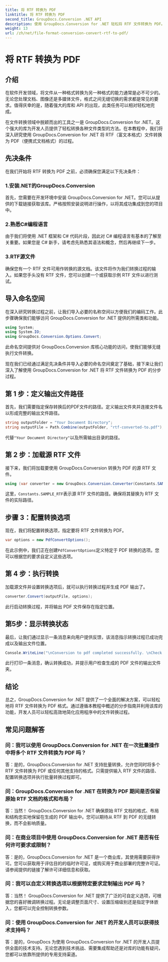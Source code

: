 ```yaml
---
title: 将 RTF 转换为 PDF
linktitle: 将 RTF 转换为 PDF
second_title: GroupDocs.Conversion .NET API
description: 使用 GroupDocs.Conversion for .NET 轻松将 RTF 文件转换为 PDF。按照我们的分步进行集成并释放文件转换的力量。
weight: 13
url: /zh/net/file-format-conversion-convert-rtf-to-pdf/
---
```


# 将 RTF 转换为 PDF

## 介绍

在软件开发领域，将文件从一种格式转换为另一种格式的能力通常是必不可少的。无论您处理文档、图像还是多媒体文件，格式之间无缝切换的需求都是常见的要求。值得庆幸的是，随着强大的库和 API 的出现，此类任务可以相对轻松地完成。

在文件转换领域中脱颖而出的工具之一是 GroupDocs.Conversion for .NET。这个强大的库为开发人员提供了轻松转换各种文件类型的方法。在本教程中，我们将深入研究使用 GroupDocs.Conversion for .NET 将 RTF（富文本格式）文件转换为 PDF（便携式文档格式）的过程。

## 先决条件

在我们开始将 RTF 转换为 PDF 之前，必须确保您满足以下先决条件：

### 1.安装.NET的GroupDocs.Conversion

首先，您需要在开发环境中安装 GroupDocs.Conversion for .NET。您可以从提供的下载链接获取该库。严格按照安装说明进行操作，以将其成功集成到您的项目中。

### 2.熟悉C#编程语言

由于我们将使用 .NET 框架和 C# 代码片段，因此对 C# 编程语言有基本的了解至关重要。如果您是 C# 新手，请考虑先熟悉其语法和概念，然后再继续下一步。

### 3.RTF源文件

确保您有一个 RTF 文件可用作转换的源文档。该文件将作为我们转换过程的输入。如果您手头没有 RTF 文件，您可以创建一个或获取示例 RTF 文件以进行测试。

## 导入命名空间

在深入研究转换过程之前，让我们导入必要的名称空间以方便我们的编码工作。此步骤确保我们能够访问 GroupDocs.Conversion for .NET 提供的所需类和功能。

```csharp
using System;
using System.IO;
using GroupDocs.Conversion.Options.Convert;
```

此命名空间提供对 GroupDocs.Conversion 库核心功能的访问，使我们能够无缝执行文件转换。

现在我们已经通过满足先决条件并导入必要的命名空间奠定了基础，接下来让我们深入了解使用 GroupDocs.Conversion for .NET 将 RTF 文件转换为 PDF 的分步过程。

## 第 1 步：定义输出文件路径

首先，我们需要指定保存转换后的PDF文件的路径。定义输出文件夹并连接文件名以形成完整的输出文件路径。

```csharp
string outputFolder = "Your Document Directory";
string outputFile = Path.Combine(outputFolder, "rtf-converted-to.pdf");
```

代替`"Your Document Directory"`以及所需输出目录的路径。

## 第 2 步：加载源 RTF 文件

接下来，我们将加载要使用 GroupDocs.Conversion 转换为 PDF 的源 RTF 文件。

```csharp
using (var converter = new GroupDocs.Conversion.Converter(Constants.SAMPLE_RTF))
```

这里，`Constants.SAMPLE_RTF`表示源 RTF 文件的路径。确保将其替换为 RTF 文件的实际路径。

## 步骤 3：配置转换选项

现在，我们将配置转换选项，指定要将 RTF 文件转换为 PDF。

```csharp
var options = new PdfConvertOptions();
```

在此示例中，我们正在创建`PdfConvertOptions`定义特定于 PDF 转换的选项。您可以根据您的要求自定义这些选项。

## 第 4 步：执行转换

加载源文件并设置转换选项后，就可以执行转换过程并生成 PDF 输出了。

```csharp
converter.Convert(outputFile, options);
```

此行启动转换过程，并将输出 PDF 文件保存在指定位置。

## 第5步：显示转换状态

最后，让我们通过显示一条消息来向用户提供反馈，该消息指示转换过程已成功完成以及输出文件位置。

```csharp
Console.WriteLine("\nConversion to pdf completed successfully. \nCheck output in {0}", outputFolder);
```

此行打印一条消息，确认转换成功，并提示用户检查生成的 PDF 文件的输出文件夹。

## 结论

总之，GroupDocs.Conversion for .NET 提供了一个全面的解决方案，可以轻松地将 RTF 文件转换为 PDF 格式。通过遵循本教程中概述的分步指南并利用该库的功能，开发人员可以轻松高效地简化应用程序中的文件转换过程。

## 常见问题解答

### 问：我可以使用 GroupDocs.Conversion for .NET 在一次批量操作中将多个 RTF 文件转换为 PDF 吗？

答：是的，GroupDocs.Conversion for .NET 支持批量转换，允许您同时将多个 RTF 文件转换为 PDF 或任何其他支持的格式。只需提供输入 RTF 文件的路径、配置转换选项并执行批量转换过程即可。

### 问：GroupDocs.Conversion for .NET 在转换为 PDF 期间是否保留原始 RTF 文档的格式和布局？

答：当然！ GroupDocs.Conversion for .NET 确保原始 RTF 文档的格式、布局和结构忠实地保留在生成的 PDF 输出中。您可以期待从 RTF 到 PDF 的无缝转换，而不会影响质量。

### 问：在商业项目中使用 GroupDocs.Conversion for .NET 是否有任何许可要求或限制？

答：是的，GroupDocs.Conversion for .NET 是一个商业库，其使用需要获得许可。您可以获取用于评估目的的临时许可证，或购买用于商业部署的完整许可证。请参阅提供的链接了解许可详细信息和获取。

### 问：我可以自定义转换选项以根据特定要求定制输出 PDF 吗？

答：当然！ GroupDocs.Conversion for .NET 提供了广泛的可自定义选项，可根据您的喜好微调转换过程。无论是调整页面尺寸、设置压缩级别还是指定字体嵌入，您都可以完全控制转换参数。

### 问：使用 GroupDocs.Conversion for .NET 的开发人员可以获得技术支持吗？

答：是的，GroupDocs 为使用 GroupDocs.Conversion for .NET 的开发人员提供全面的技术支持。无论您遇到技术挑战、需要集成帮助还是对库的功能有疑问，您都可以依靠所提供的专用支持渠道。